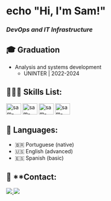 # echo "Hi, I'm Sam!"

### *DevOps and IT Infrastructure*

## 🎓 **Graduation**

- Analysis and systems development
    - UNINTER | 2022-2024

## 🧑🏻‍💻 **Skills List**:

<div style="display:inline"> 
  <img align="center" alt="sam-lnx" height="30" width="40" src="https://cdn.jsdelivr.net/gh/devicons/devicon@latest/icons/linux/linux-original.svg" />
   <img align="center" alt="sam-bsh" height="30" width="40" src="https://cdn.jsdelivr.net/gh/devicons/devicon@latest/icons/bash/bash-original.svg" />
   <img align="center" alt="sam-psh" height="30" width="40" src="https://cdn.jsdelivr.net/gh/devicons/devicon@latest/icons/powershell/powershell-original.svg" />
   <img align="center" alt="sam-dck" height="30" width="40" src="https://cdn.jsdelivr.net/gh/devicons/devicon@latest/icons/docker/docker-original.svg" />
</div>

## 💬 **Languages**:

- 🇧🇷 Portuguese (native)
- 🇺🇸 English (advanced)
- 🇪🇸 Spanish (basic)

## 📨 **Contact:

<div>
  <a href="mailto:samuelcouto2003@outlook.com">
    <img width="" height"" src="https://img.shields.io/badge/Microsoft_Outlook-0078D4?style=for-the-badge&logo=microsoft-outlook&logoColor=white" />
  </a>
  <a href="https://www.linkedin.com/in/samcouto/">
    <img width="" height="" src="https://img.shields.io/badge/LinkedIn-0077B5?style=for-the-badge&logo=linkedin&logoColor=white" />
  </a>
</div>
